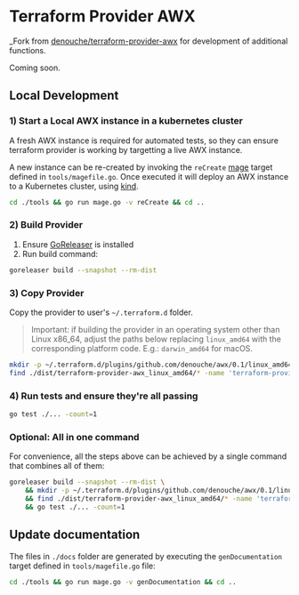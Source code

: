 # Terraform Provider AWX

_Fork from [denouche/terraform-provider-awx](https://github.com/denouche/terraform-provider-awx) for development of additional functions.

Coming soon.

## Local Development

### 1) Start a Local AWX instance in a kubernetes cluster

A fresh AWX instance is required for automated tests, so they can ensure terraform provider is working by targetting a live AWX instance.

A new instance can be re-created by invoking the `reCreate` [mage](https://magefile.org/) target defined in `tools/magefile.go`.
Once executed it will deploy an AWX instance to a Kubernetes cluster, using [kind](https://kind.sigs.k8s.io/).

```sh
cd ./tools && go run mage.go -v reCreate && cd ..
```

### 2) Build Provider

1. Ensure [GoReleaser](https://goreleaser.com/install/) is installed
2. Run build command:

```sh
goreleaser build --snapshot --rm-dist
```

### 3) Copy Provider

Copy the provider to user's `~/.terraform.d` folder.
> Important: if building the provider in an operating system other than Linux x86_64, adjust the paths below replacing `linux_amd64` with the corresponding platform code. E.g.: `darwin_amd64` for macOS.

```sh
mkdir -p ~/.terraform.d/plugins/github.com/denouche/awx/0.1/linux_amd64/terraform-provider-awx
find ./dist/terraform-provider-awx_linux_amd64/* -name 'terraform-provider-awx*' -print0 | xargs -0 -I {} mv {} ~/.terraform.d/plugins/github.com/denouche/awx/0.1/linux_amd64/terraform-provider-awx
```

### 4) Run tests and ensure they're all passing

```sh
go test ./... -count=1
```

### Optional: All in one command

For convenience, all the steps above can be achieved by a single command that combines all of them:

```sh
goreleaser build --snapshot --rm-dist \
    && mkdir -p ~/.terraform.d/plugins/github.com/denouche/awx/0.1/linux_amd64/ \
    && find ./dist/terraform-provider-awx_linux_amd64/* -name 'terraform-provider-awx*' -print0 | xargs -0 -I {} mv {} ~/.terraform.d/plugins/github.com/denouche/awx/0.1/linux_amd64/terraform-provider-awx \
    && go test ./... -count=1
```

## Update documentation

The files in `./docs` folder are generated by executing the `genDocumentation` target defined in `tools/magefile.go` file:

```sh
cd ./tools && go run mage.go -v genDocumentation && cd ..
```
